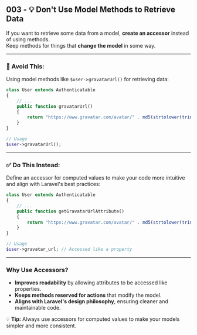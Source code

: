 ## 003 - 💡 Don't Use Model Methods to Retrieve Data

If you want to retrieve some data from a model, **create an accessor** instead of using methods.  
Keep methods for things that **change the model** in some way.

---

### 🚫 Avoid This:
Using model methods like `$user->gravatarUrl()` for retrieving data:

```php
class User extends Authenticatable
{
    // ...
    public function gravatarUrl()
    {
        return "https://www.gravatar.com/avatar/" . md5(strtolower(trim($this->email)));
    }
}

// Usage
$user->gravatarUrl();
```

---

### ✅ Do This Instead:
Define an accessor for computed values to make your code more intuitive and align with Laravel's best practices:

```php
class User extends Authenticatable
{
    // ...
    public function getGravatarUrlAttribute()
    {
        return "https://www.gravatar.com/avatar/" . md5(strtolower(trim($this->email)));
    }
}

// Usage
$user->gravatar_url; // Accessed like a property
```

---

### Why Use Accessors?
- **Improves readability** by allowing attributes to be accessed like properties.  
- **Keeps methods reserved for actions** that modify the model.  
- **Aligns with Laravel's design philosophy**, ensuring cleaner and maintainable code.

💡 **Tip:** Always use accessors for computed values to make your models simpler and more consistent.
